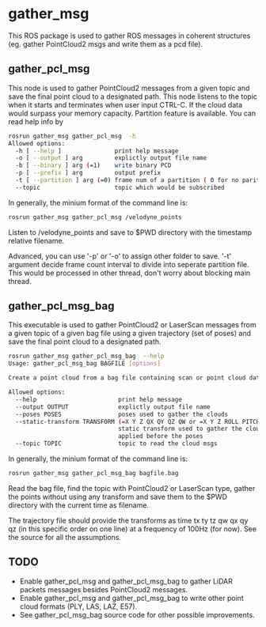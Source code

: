 # gather_msg
This ROS package is used to gather ROS messages in coherent structures (eg. gather PointCloud2 msgs and write them as a pcd file).

## gather_pcl_msg
This node is used to gather PointCloud2 messages from a given topic and save the final point cloud to a designated path. This node listens to the topic when it starts and terminates when user input CTRL-C.
If the cloud data would surpass your memory capacity. Partition feature is available.
You can read help info by
```bash
rosrun gather_msg gather_pcl_msg  -h
Allowed options:
  -h [ --help ]               print help message
  -o [ --output ] arg         explictly output file name
  -b [ --binary ] arg (=1)    write binary PCD
  -p [ --prefix ] arg         output prefix
  -t [ --partition ] arg (=0) frame num of a partition ( 0 for no parititon)
  --topic                     topic which would be subscribed
```
In generally, the minium format of the command line is:
```bash
rosrun gather_msg gather_pcl_msg /velodyne_points
```
Listen to /velodyne_points and save to $PWD directory with the timestamp relative filename.

Advanced, you can use '-p' or '-o' to assign other folder to save.
'-t' argument decide frame count interval to divide into seperate partition file. This would be processed in other thread, don't worry about blocking main thread.

## gather_pcl_msg_bag
This executable is used to gather PointCloud2 or LaserScan messages from a given topic of a given bag file using a given trajectory (set of poses) and save the final point cloud to a designated path.
```bash
rosrun gather_msg gather_pcl_msg_bag  --help
Usage: gather_pcl_msg_bag BAGFILE [options]

Create a point cloud from a bag file containing scan or point cloud data.

Allowed options:
  --help                       print help message
  --output OUTPUT              explictly output file name
  --poses POSES                poses used to gather the clouds
  --static-transform TRANSFORM (=X Y Z QX QY QZ QW or =X Y Z ROLL PITCH YAW) 
                               static transform used to gather the clouds, 
                               applied before the poses
  --topic TOPIC                topic to read the cloud msgs

```
In generally, the minium format of the command line is:
```bash
rosrun gather_msg gather_pcl_msg_bag bagfile.bag
```
Read the bag file, find the topic with PointCloud2 or LaserScan type, gather the points without using any transform and save them to the $PWD directory with the current time as filename.

The trajectory file should provide the transforms as time tx ty tz qw qx qy qz (in this specific order on one line) at a frequency of 100Hz (for now). See the source for all the assumptions.

## TODO
* Enable gather_pcl_msg and gather_pcl_msg_bag to gather LiDAR packets messages besides PointCloud2 messages.
* Enable gather_pcl_msg and gather_pcl_msg_bag to write other point cloud formats (PLY, LAS, LAZ, E57).
* See gather_pcl_msg_bag source code for other possible improvements.